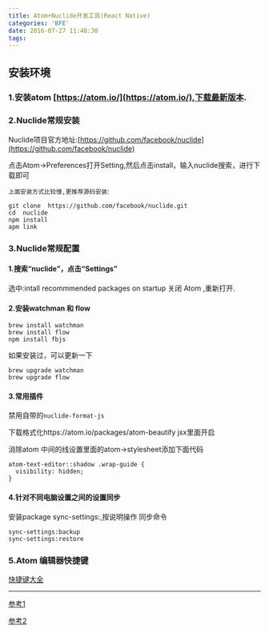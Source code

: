 ```yaml
---
title: Atom+Nuclide开发工具(React Native)
categories: 'BFE'
date: 2016-07-27 11:48:30
tags:
---
```


## 安装环境
### 1.安装atom [https://atom.io/](https://atom.io/),下载最新版本.
### 2.Nuclide常规安装

Nuclide项目官方地址:[https://github.com/facebook/nuclide](https://github.com/facebook/nuclide)

点击Atom->Preferences打开Setting,然后点击install，输入nuclide搜索，进行下载即可

`上面安装方式比较慢,更推荐源码安装`:

```
git clone  https://github.com/facebook/nuclide.git
cd  nuclide
npm install
apm link 
```

### 3.Nuclide常规配置

#### 1.搜索“nuclide”，点击“Settings”
选中:intall recommmended packages on startup
关闭 Atom ,重新打开.
#### 2.安装watchman 和 flow

```
brew install watchman
brew install flow
npm install fbjs
```

如果安装过，可以更新一下

```
brew upgrade watchman
brew upgrade flow
```

#### 3.常用插件
禁用自带的`nuclide-format-js`

下载格式化https://atom.io/packages/atom-beautify
jsx里面开启

消除atom 中间的线设置里面的atom->stylesheet添加下面代码

```
atom-text-editor::shadow .wrap-guide {
  visibility: hidden;
}
```
#### 4.针对不同电脑设置之间的设置同步
安装package sync-settings:,按说明操作
同步命令

```
sync-settings:backup
sync-settings:restore
```
### 5.Atom 编辑器快捷键

[快捷键大全](http://www.jianshu.com/p/aa8f8a252ed9)

--------
[参考1](http://www.lcode.org/%E3%80%90react-native%E5%BC%80%E5%8F%91%E3%80%91react-native%E5%BC%80%E5%8F%91ide%E5%AE%89%E8%A3%85%E5%8F%8A%E9%85%8D%E7%BD%AE/)

[参考2](http://www.hangge.com/blog/cache/detail_1490.html#)